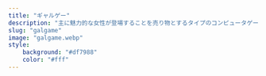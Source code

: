 ```yaml
---
title: "ギャルゲー"
description: "主に魅力的な女性が登場することを売り物とするタイプのコンピュータゲーム"
slug: "galgame"
image: "galgame.webp"
style:
    background: "#df7988"
    color: "#fff"
---
```

